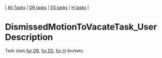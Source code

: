 | [All Tasks](../alltasks.md) | [DR tasks](../docs-DR/tasklist.md) | [ES tasks](../docs-ES/tasklist.md) | [H tasks](../docs-H/tasklist.md) |
# DismissedMotionToVacateTask_User Description

Task stats [for DR](../docs-DR/DismissedMotionToVacateTask_User.md), [for ES](../docs-ES/DismissedMotionToVacateTask_User.md), [for H](../docs-H/DismissedMotionToVacateTask_User.md) dockets.

